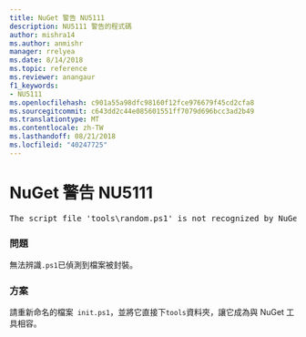 ```yaml
---
title: NuGet 警告 NU5111
description: NU5111 警告的程式碼
author: mishra14
ms.author: anmishr
manager: rrelyea
ms.date: 8/14/2018
ms.topic: reference
ms.reviewer: anangaur
f1_keywords:
- NU5111
ms.openlocfilehash: c901a55a98dfc98160f12fce976679f45cd2cfa8
ms.sourcegitcommit: c643dd2c44e085601551ff7079d696bcc3ad2b49
ms.translationtype: MT
ms.contentlocale: zh-TW
ms.lasthandoff: 08/21/2018
ms.locfileid: "40247725"
---
```

# <a name="nuget-warning-nu5111"></a>NuGet 警告 NU5111
<pre>The script file 'tools\random.ps1' is not recognized by NuGet and hence will not be executed during installation of this package. Rename it to install.ps1, uninstall.ps1 or init.ps1 and place it directly under 'tools'.</pre>

### <a name="issue"></a>問題

無法辨識`.ps1`已偵測到檔案被封裝。


### <a name="solution"></a>方案

請重新命名的檔案` init.ps1`，並將它直接下`tools`資料夾，讓它成為與 NuGet 工具相容。

